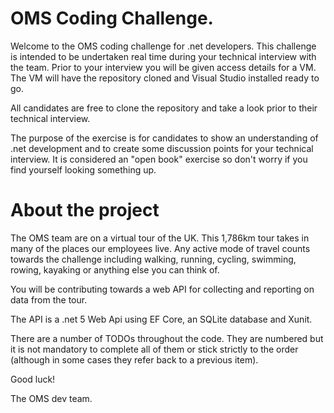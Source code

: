 # OMS Coding Challenge.

Welcome to the OMS coding challenge for .net developers. This challenge is intended to be undertaken real time during your technical interview with the team. Prior to your interview you will be given access details for a VM. The VM will have the repository cloned and Visual Studio installed ready to go.

All candidates are free to clone the repository and take a look prior to their technical interview.

The purpose of the exercise is for candidates to show an understanding of .net development and to create some discussion points for your technical interview. It is considered an "open book" exercise so don't worry if you find yourself looking something up.

# About the project

The OMS team are on a virtual tour of the UK. This 1,786km tour takes in many of the places our employees live. Any active mode of travel counts towards the challenge including walking, running, cycling, swimming, rowing, kayaking or anything else you can think of.

You will be contributing towards a web API for collecting and reporting on data from the tour.

The API is a .net 5 Web Api using EF Core, an SQLite database and Xunit.

There are a number of TODOs throughout the code. They are numbered but it is not mandatory to complete all of them or stick strictly to the order (although in some cases they refer back to a previous item).

Good luck!

The OMS dev team.
